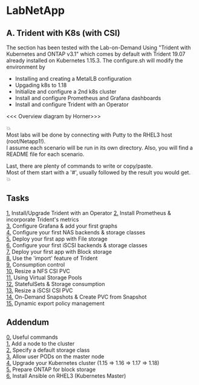 # LabNetApp

## A. Trident with K8s (with CSI)

The section has been tested with the Lab-on-Demand Using "Trident with Kubernetes and ONTAP v3.1" which comes by default with Trident 19.07 already installed on Kubernetes 1.15.3. The configure.sh will modify the environment by 
- Installing and creating a MetalLB configuration
- Upgading k8s to 1.18
- Initialize and configure a 2nd k8s cluster
- Install and configure Prometheus and Grafana dashboards
- Install and configure Trident with an Operator

<<< Overview diagram by Horner>>>

:boom:  
Most labs will be done by connecting with Putty to the RHEL3 host (root/Netapp1!).  
I assume each scenario will be run in its own directory. Also, you will find a README file for each scenario.  

Last, there are plenty of commands to write or copy/paste.  
Most of them start with a '#', usually followed by the result you would get.  
:boom:  

Tasks
---------
[ 1.](Trident_with_K8s/Tasks/Task_1) Install/Upgrade Trident with an Operator
[ 2.](Trident_with_K8s/Tasks/Task_2) Install Prometheus & incorporate Trident's metrics  
[ 3.](Trident_with_K8s/Tasks/Task_3) Configure Grafana & add your first graphs  
[ 4.](Trident_with_K8s/Tasks/Task_4) Configure your first NAS backends & storage classes  
[ 5.](Trident_with_K8s/Tasks/Task_5) Deploy your first app with File storage  
[ 6.](Trident_with_K8s/Tasks/Task_6) Configure your first iSCSI backends & storage classes  
[ 7.](Trident_with_K8s/Tasks/Task_7) Deploy your first app with Block storage  
[ 8.](Trident_with_K8s/Tasks/Task_8) Use the 'import' feature of Trident  
[ 9.](Trident_with_K8s/Tasks/Task_9) Consumption control  
[10.](Trident_with_K8s/Tasks/Task_10) Resize a NFS CSI PVC  
[11.](Trident_with_K8s/Tasks/Task_11) Using Virtual Storage Pools  
[12.](Trident_with_K8s/Tasks/Task_12) StatefulSets & Storage consumption  
[13.](Trident_with_K8s/Tasks/Task_13) Resize a iSCSI CSI PVC  
[14.](Trident_with_K8s/Tasks/Task_14) On-Demand Snapshots & Create PVC from Snapshot  
[15.](Trident_with_K8s/Tasks/Task_15) Dynamic export policy management  

Addendum
--------
[0.](Trident_with_K8s/Addendum/Addenda00) Useful commands    
[1.](Trident_with_K8s/Addendum/Addenda01) Add a node to the cluster  
[2.](Trident_with_K8s/Addendum/Addenda02) Specify a default storage class  
[3.](Trident_with_K8s/Addendum/Addenda03) Allow user PODs on the master node  
[4.](Trident_with_K8s/Addendum/Addenda04) Upgrade your Kubernetes cluster (1.15 => 1.16 => 1.17 => 1.18)  
[5.](Trident_with_K8s/Addendum/Addenda05) Prepare ONTAP for block storage  
[6.](Trident_with_K8s/Addendum/Addenda06) Install Ansible on RHEL3 (Kubernetes Master)